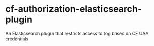 # cf-authorization-elasticsearch-plugin
An Elasticsearch plugin that restricts access to log based on CF UAA credentials
